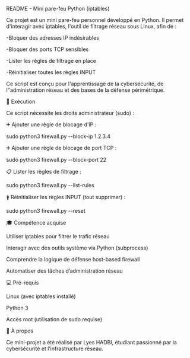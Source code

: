 README - Mini pare-feu Python (iptables)

Ce projet est un mini pare-feu personnel développé en Python. Il permet d'interagir avec iptables, l'outil de filtrage réseau sous Linux, afin de :

-Bloquer des adresses IP indésirables

-Bloquer des ports TCP sensibles

-Lister les règles de filtrage en place

-Réinitialiser toutes les règles INPUT

Ce script est conçu pour l'apprentissage de la cybersécurité, de l'’administration réseau et des bases de la défense périmétrique.

🔧 Exécution

Ce script nécessite les droits administrateur (sudo) :

➕ Ajouter une règle de blocage d’IP :

sudo python3 firewall.py --block-ip 1.2.3.4

➕ Ajouter une règle de blocage de port TCP :

sudo python3 firewall.py --block-port 22

📋 Lister les règles de filtrage :

sudo python3 firewall.py --list-rules

🛉 Réinitialiser les règles INPUT (tout supprimer) :

sudo python3 firewall.py --reset

🎓 Compétence acquise 

Utiliser iptables pour filtrer le trafic réseau

Interagir avec des outils système via Python (subprocess)

Comprendre la logique de défense host-based firewall

Automatiser des tâches d’administration réseau

💻 Pré-requis

Linux (avec iptables installé)

Python 3

Accès root (utilisation de sudo requise)

📌 À propos

Ce mini-projet a été réalisé par Lyes HADBI, étudiant passionné par la cybersécurité et l’infrastructure réseau.